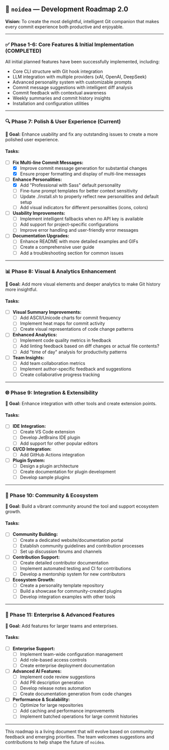 ## 🧠 `noidea` — Development Roadmap 2.0
**Vision:** To create the most delightful, intelligent Git companion that makes every commit experience both productive and enjoyable.

---

### ✅ Phase 1-6: Core Features & Initial Implementation (COMPLETED)

All initial planned features have been successfully implemented, including:
- Core CLI structure with Git hook integration
- LLM integration with multiple providers (xAI, OpenAI, DeepSeek)
- Advanced personality system with customizable prompts
- Commit message suggestions with intelligent diff analysis
- Commit feedback with contextual awareness
- Weekly summaries and commit history insights
- Installation and configuration utilities

---

### 🔍 Phase 7: Polish & User Experience (Current)

**🔹 Goal:** Enhance usability and fix any outstanding issues to create a more polished user experience.

#### Tasks:
- [ ] **Fix Multi-line Commit Messages:**
  - [x] Improve commit message generation for substantial changes
  - [x] Ensure proper formatting and display of multi-line messages

- [ ] **Enhance Personalities:**
  - [x] Add "Professional with Sass" default personality
  - [ ] Fine-tune prompt templates for better context sensitivity
  - [ ] Update ./install.sh to properly reflect new personalities and default setup
  - [ ] Add visual indicators for different personalities (icons, colors)

- [ ] **Usability Improvements:**
  - [ ] Implement intelligent fallbacks when no API key is available
  - [ ] Add support for project-specific configurations
  - [ ] Improve error handling and user-friendly error messages

- [ ] **Documentation Upgrades:**
  - [ ] Enhance README with more detailed examples and GIFs
  - [ ] Create a comprehensive user guide
  - [ ] Add a troubleshooting section for common issues

---

### 📊 Phase 8: Visual & Analytics Enhancement

**🔹 Goal:** Add more visual elements and deeper analytics to make Git history more insightful.

#### Tasks:
- [ ] **Visual Summary Improvements:**
  - [ ] Add ASCII/Unicode charts for commit frequency
  - [ ] Implement heat maps for commit activity
  - [ ] Create visual representations of code change patterns

- [ ] **Enhanced Analytics:**
  - [ ] Implement code quality metrics in feedback
  - [ ] Add linting feedback based on diff changes or actual file contents?
  - [ ] Add "time of day" analysis for productivity patterns

- [ ] **Team Insights:**
  - [ ] Add team collaboration metrics
  - [ ] Implement author-specific feedback and suggestions
  - [ ] Create collaborative progress tracking

---

### 🌐 Phase 9: Integration & Extensibility

**🔹 Goal:** Enhance integration with other tools and create extension points.

#### Tasks:
- [ ] **IDE Integration:**
  - [ ] Create VS Code extension
  - [ ] Develop JetBrains IDE plugin
  - [ ] Add support for other popular editors

- [ ] **CI/CD Integration:**
  - [ ] Add GitHub Actions integration

- [ ] **Plugin System:**
  - [ ] Design a plugin architecture
  - [ ] Create documentation for plugin development
  - [ ] Develop sample plugins

---

### 👥 Phase 10: Community & Ecosystem

**🔹 Goal:** Build a vibrant community around the tool and support ecosystem growth.

#### Tasks:
- [ ] **Community Building:**
  - [ ] Create a dedicated website/documentation portal
  - [ ] Establish community guidelines and contribution processes
  - [ ] Set up discussion forums and channels

- [ ] **Contribution Support:**
  - [ ] Create detailed contributor documentation
  - [ ] Implement automated testing and CI for contributions
  - [ ] Develop a mentorship system for new contributors

- [ ] **Ecosystem Growth:**
  - [ ] Create a personality template repository
  - [ ] Build a showcase for community-created plugins
  - [ ] Develop integration examples with other tools

---

### 🚀 Phase 11: Enterprise & Advanced Features

**🔹 Goal:** Add features for larger teams and enterprises.

#### Tasks:
- [ ] **Enterprise Support:**
  - [ ] Implement team-wide configuration management
  - [ ] Add role-based access controls
  - [ ] Create enterprise deployment documentation

- [ ] **Advanced AI Features:**
  - [ ] Implement code review suggestions
  - [ ] Add PR description generation
  - [ ] Develop release notes automation
  - [ ] Create documentation generation from code changes

- [ ] **Performance & Scalability:**
  - [ ] Optimize for large repositories
  - [ ] Add caching and performance improvements
  - [ ] Implement batched operations for large commit histories

---

This roadmap is a living document that will evolve based on community feedback and emerging priorities. The team welcomes suggestions and contributions to help shape the future of `noidea`.
